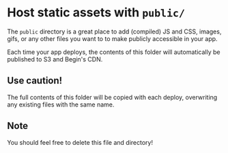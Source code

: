 # Host static assets with `public/`

The `public` directory is a great place to add (compiled) JS and CSS, images, gifs, or any other files you want to to make publicly accessible in your app.

Each time your app deploys, the contents of this folder will automatically be published to S3 and Begin's CDN.


## Use caution!

The full contents of this folder will be copied with each deploy, overwriting any existing files with the same name.


## Note

You should feel free to delete this file and directory!
